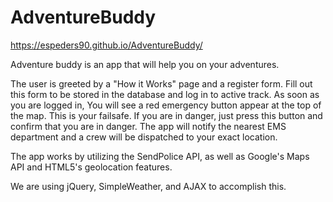 # AdventureBuddy
https://espeders90.github.io/AdventureBuddy/

Adventure buddy is an app that will help you on your adventures.

The user is greeted by a "How it Works" page and a register form. Fill out this form
to be stored in the database and log in to active track. As soon as you are logged in,
You will see a red emergency button appear at the top of the map. This is your failsafe.
If you are in danger, just press this button and confirm that you are in danger. The app will
notify the nearest EMS department and a crew will be dispatched to your exact location.

The app works by utilizing the SendPolice API, as well as Google's Maps API and HTML5's geolocation features. 

We are using jQuery, SimpleWeather, and AJAX to accomplish this.
